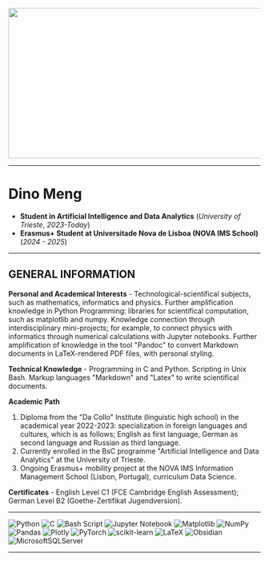 
<p align="center">
<a href="https://github.com/devxb/gitanimals">
<img
  src="https://render.gitanimals.org/farms/OdinMeng"
  width="600"
  height="300"
/>
</a>
</p>

---

# Dino Meng
- **Student in Artificial Intelligence and Data Analytics** (*University of Trieste*, *2023-Today*)
- **Erasmus+ Student at Universitade Nova de Lisboa (NOVA IMS School)** (*2024 - 2025*)

---
## GENERAL INFORMATION
**Personal and Academical Interests** - Technological-scientifical subjects, such as mathematics, informatics and physics. Further amplification knowledge in Python Programming: libraries for scientifical computation, such as matplotlib and numpy. Knowledge connection through interdisciplinary mini-projects; for example, to connect physics with informatics through numerical calculations with Jupyter notebooks. Further amplification of knowledge in the tool "Pandoc" to convert Markdown documents in LaTeX-rendered PDF files, with personal styling.

**Technical Knowledge** - Programming in C and Python. Scripting in Unix Bash. Markup languages "Markdown" and "Latex" to write scientifical documents.

**Academic Path**
1. Diploma from the "Da Collo" Institute (linguistic high school) in the academical year 2022-2023: specialization in foreign languages and cultures, which is as follows; English as first language, German as second language and Russian as third language.
2. Currently enrolled in the BsC programme "Artificial Intelligence and Data Analytics" at the University of Trieste.
3. Ongoing Erasmus+ mobility project at the NOVA IMS Information Management School (Lisbon, Portugal), curriculum Data Science.

**Certificates** - English Level C1 (FCE Cambridge English Assessment); German Level B2 (Goethe-Zertifikat Jugendversion).

---

![Python](https://img.shields.io/badge/python-3670A0?style=for-the-badge&logo=python&logoColor=ffdd54) ![C](https://img.shields.io/badge/c-%2300599C.svg?style=for-the-badge&logo=c&logoColor=white) ![Bash Script](https://img.shields.io/badge/bash_script-%23121011.svg?style=for-the-badge&logo=gnu-bash&logoColor=white) ![Jupyter Notebook](https://img.shields.io/badge/jupyter-%23FA0F00.svg?style=for-the-badge&logo=jupyter&logoColor=white) ![Matplotlib](https://img.shields.io/badge/Matplotlib-%23ffffff.svg?style=for-the-badge&logo=Matplotlib&logoColor=black) ![NumPy](https://img.shields.io/badge/numpy-%23013243.svg?style=for-the-badge&logo=numpy&logoColor=white) ![Pandas](https://img.shields.io/badge/pandas-%23150458.svg?style=for-the-badge&logo=pandas&logoColor=white) ![Plotly](https://img.shields.io/badge/Plotly-%233F4F75.svg?style=for-the-badge&logo=plotly&logoColor=white) ![PyTorch](https://img.shields.io/badge/PyTorch-%23EE4C2C.svg?style=for-the-badge&logo=PyTorch&logoColor=white) ![scikit-learn](https://img.shields.io/badge/scikit--learn-%23F7931E.svg?style=for-the-badge&logo=scikit-learn&logoColor=white) ![LaTeX](https://img.shields.io/badge/latex-%23008080.svg?style=for-the-badge&logo=latex&logoColor=white) ![Obsidian](https://img.shields.io/badge/Obsidian-%23483699.svg?style=for-the-badge&logo=obsidian&logoColor=white) ![MicrosoftSQLServer](https://img.shields.io/badge/Microsoft%20SQL%20Server-CC2927?style=for-the-badge&logo=microsoft%20sql%20server&logoColor=white) 

---
